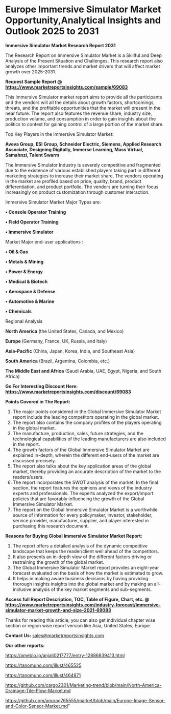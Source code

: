 # Europe Immersive Simulator Market Opportunity,Analytical Insights and Outlook 2025 to 2031

<strong>Immersive Simulator Market Research Report 2031</strong>

The Research Report on Immersive Simulator Market is a Skillful and Deep Analysis of the Present Situation and Challenges. This research report also analyzes other important trends and market drivers that will affect market growth over 2025-2031.

<strong>Request Sample Report @ <a href=https://www.marketreportsinsights.com/sample/69083>https://www.marketreportsinsights.com/sample/69083</a></strong>

This Immersive Simulator market report aims to provide all the participants and the vendors will all the details about growth factors, shortcomings, threats, and the profitable opportunities that the market will present in the near future. The report also features the revenue share, industry size, production volume, and consumption in order to gain insights about the politics to contest for gaining control of a large portion of the market share.

Top Key Players in the Immersive Simulator Market:

<strong>Aveva Group, ESI Group, Schneider Electric, Siemens, Applied Research Associate, Designing Digitally, Immerse Learning, Mass Virtual, Samahnzi, Talent Swarm</strong>

The Immersive Simulator Industry is severely competitive and fragmented due to the existence of various established players taking part in different marketing strategies to increase their market share. The vendors operating in the market are profiled based on price, quality, brand, product differentiation, and product portfolio. The vendors are turning their focus increasingly on product customization through customer interaction.

Immersive Simulator Market Major Types are:

<strong>• Console Operator Training

• Field Operator Training

• Immersive Simulator</strong>

Market Major end-user applications :

<strong>• Oil & Gas

• Metals & Mining

• Power & Energy

• Medical & Biotech

• Aerospace & Defense

• Automotive & Marine

• Chemicals</strong>

Regional Analysis

</u><strong><b>North America</b></strong> (the United States, Canada, and Mexico)

<strong><b>Europe </b></strong>(Germany, France, UK, Russia, and Italy)

<strong><b>Asia-Pacific</b></strong> (China, Japan, Korea, India, and Southeast Asia)

<strong><b>South America</b></strong> (Brazil, Argentina, Colombia, etc.)

<strong><b>The Middle East and Africa</b></strong> (Saudi Arabia, UAE, Egypt, Nigeria, and South Africa)

<strong>Go For Interesting Discount Here: <a href=https://www.marketreportsinsights.com/discount/69083>https://www.marketreportsinsights.com/discount/69083</a></strong>

<strong>Points Covered in The Report:</strong>
<ol>
  <li>The major points considered in the Global Immersive Simulator Market report include the leading competitors operating in the global market.</li>
  <li>The report also contains the company profiles of the players operating in the global market.</li>
  <li>The manufacture, production, sales, future strategies, and the technological capabilities of the leading manufacturers are also included in the report.</li>
  <li>The growth factors of the Global Immersive Simulator Market are explained in-depth, wherein the different end-users of the market are discussed precisely.</li>
  <li>The report also talks about the key application areas of the global market, thereby providing an accurate description of the market to the readers/users.</li>
  <li>The report incorporates the SWOT analysis of the market. In the final section, the report features the opinions and views of the industry experts and professionals. The experts analyzed the export/import policies that are favorably influencing the growth of the Global Immersive Simulator Market.</li>
  <li>The report on the Global Immersive Simulator Market is a worthwhile source of information for every policymaker, investor, stakeholder, service provider, manufacturer, supplier, and player interested in purchasing this research document.</li>
</ol>
<strong>Reasons for Buying Global Immersive Simulator Market Report:</strong>

<ol>
  <li>The report offers a detailed analysis of the dynamic competitive landscape that keeps the reader/client well ahead of the competitors.</li>
  <li>It also presents an in-depth view of the different factors driving or restraining the growth of the global market.</li>
  <li>The Global Immersive Simulator Market report provides an eight-year forecast evaluated on the basis of how the market is estimated to grow.</li>
  <li>It helps in making aware business decisions by having providing thorough insights insights into the global market and by making an all-inclusive analysis of the key market segments and sub-segments.</li>
</ol>
<strong>Access full Report Description, TOC, Table of Figure, Chart, etc. @ <a href=https://www.marketreportsinsights.com/industry-forecast/immersive-simulator-market-growth-and-size-2021-69083>https://www.marketreportsinsights.com/industry-forecast/immersive-simulator-market-growth-and-size-2021-69083</a></strong>


Thanks for reading this article; you can also get individual chapter wise section or region wise report version like Asia, United States, Europe.

<strong>Contact Us:</strong>
sales@marketreportsinsights.com

<strong>Our other reports:</strong>

<a href=https://ameblo.jp/anjali0217777/entry-12886839413.html>https://ameblo.jp/anjali0217777/entry-12886839413.html</a>

<a href=https://tanomuno.com/illust/465525>https://tanomuno.com/illust/465525</a>

<a href=https://tanomuno.com/illust/464871>https://tanomuno.com/illust/464871</a>

<a href=https://github.com/cargo2301/Marketing-trend/blob/main/North-America-Drainage-Tile-Plow-Market.md>https://github.com/cargo2301/Marketing-trend/blob/main/North-America-Drainage-Tile-Plow-Market.md</a>

<a href=https://github.com/anurag765555/market/blob/main/Europe-Image-Sensor-and-Color-Sensor-Market.md>https://github.com/anurag765555/market/blob/main/Europe-Image-Sensor-and-Color-Sensor-Market.md</a>"
